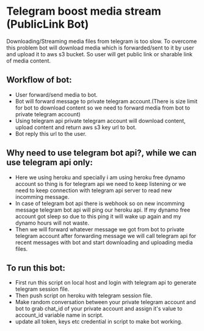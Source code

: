 # Telegram boost media stream (PublicLink Bot)

Downloading/Streaming media files from telegram is too slow.
To overcome this problem bot will download media which is forwarded/sent to it by user and upload it to aws s3 bucket.
So user will get public link or sharable link of media content.

## Workflow of bot:

- User forward/send media to bot.
- Bot will forward message to private telegram account.(There is size limit for bot to download content so we need to forward media from bot to private telegram account)
- Using telegram api private telegram account will download content, upload content and return aws s3 key url to bot.
- Bot reply this url to the user.

## Why need to use telegram bot api?, while we can use telegram api only:
- Here we using heroku and specially i am using heroku free dynamo account so thing is for telegram api  we need to keep listening or we need to keep connection with telegram api server to read new incomming message. 
- In case of telegram bot api there is webhook so on new incomming message telegram bot api will ping our heroku api. If my dynamo free account got sleep so due to this ping it will wake up again and my dynamo hours will not waste.
- Then we will forward whatever message we got from bot to private telegram account after forwarding message we will call telegram api for recent messages with bot and start downloading and uploading media files.

## To run this bot:
- First run this script on local host and login with telegram api to generate telegram session file.
- Then push script on heroku with telegram session file.
- Make random conversation between your private telegram account and bot to grab chat_id of your private account and assign it's value to account_id variable name in script. 
- update all token, keys etc credential in script to make bot working.




